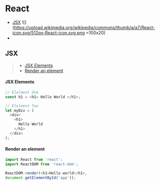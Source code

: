 
# React
- [JSX](#jsx) ![](https://upload.wikimedia.org/wikipedia/commons/thumb/a/a7/React-icon.svg/512px-React-icon.svg.png =100x20)
- 


## JSX
> - [JSX Elements](#jsx-elements)
> - [Render an element](#render-an-element)


#### JSX Elements
```javascript 
// Elelment One
const h1 = <h1> Hello World </h1>;

// Elelment Two
let myDiv = (
  <div>
    <h1>
      Hello World
    </h1>
  </div> 
);
```
#### Render an element 

```javascript
import React from 'react';
import ReactDOM from 'react-dom';

ReactDOM.render(<h1>Hello world</h1>,
document.getElementById('app'));
```

